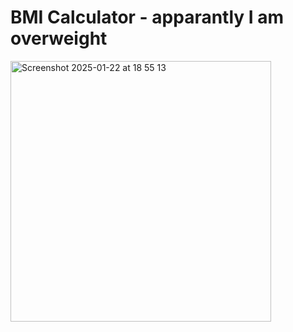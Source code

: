 # BMI Calculator - apparantly I am overweight 
<img width="417" alt="Screenshot 2025-01-22 at 18 55 13" src="https://github.com/user-attachments/assets/dd11d8ee-4678-4827-ba32-7724d1d33b7d" />
